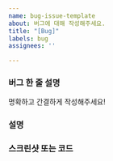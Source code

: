 ```yaml
---
name: bug-issue-template
about: 버그에 대해 작성해주세요.
title: "[Bug]"
labels: bug
assignees: ''

---
```


### 버그 한 줄 설명
명확하고 간결하게 작성해주세요!

### 설명


### 스크린샷 또는 코드
